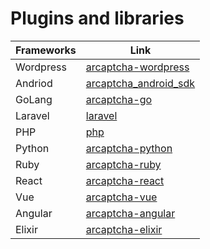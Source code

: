# Plugins and libraries

| Frameworks     | Link |
| ------------- | ------------------------ |
| Wordpress | [arcaptcha-wordpress](https://arcaptcha.ir/rec-redirect?links=https%3A%2F%2Farcaptcha.ir%2Fblog%2F%D8%A7%D9%81%D8%B2%D9%88%D9%86%D9%87-%D9%88%D8%B1%D8%AF%D9%BE%D8%B1%D8%B3-%DA%A9%D9%BE%DA%86%D8%A7,https%3A%2F%2Fwordpress.org%2Fplugins%2Farcaptcha%2F)|
| Andriod     | [arcaptcha_android_sdk](https://github.com/arcaptcha/arcaptcha_android_sdk) |
| GoLang | [arcaptcha-go](https://github.com/arcaptcha/arcaptcha-go)       |
|  Laravel   | [laravel](https://github.com/arcaptcha/arcaptcha-laravel)       |
| PHP   | [php](https://github.com/arcaptcha/arcaptcha-php) |
| Python  | [arcaptcha-python](https://github.com/evokelektrique/arcaptcha-python)         |
| Ruby   | [arcaptcha-ruby](https://github.com/evokelektrique/arcaptcha-ruby)     |
| React  | [arcaptcha-react](https://github.com/arcaptcha/Arcaptcha-React-js)             |
| Vue  | [arcaptcha-vue](https://github.com/arcaptcha/arcaptcha-vue)        |
| Angular  | [arcaptcha-angular](https://github.com/arcaptcha/arcaptcha-angular)             |
| Elixir | [arcaptcha-elixir](https://github.com/evokelektrique/arcaptcha-elixir)
